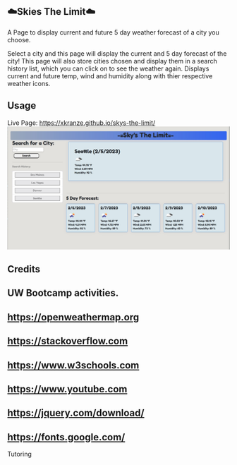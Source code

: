 ## ☁️Skies The Limit☁️

A Page to display current and future 5 day weather forecast of a city you choose.

Select a city and this page will display the current and 5 day forecast of the city!
This page will also store cities chosen and display them in a search history list, which you can click on to see the weather again.
Displays current and future temp, wind and humidity along with thier respective weather icons.



## Usage
 Live Page: https://xkranze.github.io/skys-the-limit/
![alt text](./assets/SkysTheLimitSnipp.jpg)

## Credits
UW Bootcamp activities.
-
https://openweathermap.org 
-
https://stackoverflow.com
-
https://www.w3schools.com
-
https://www.youtube.com
-
https://jquery.com/download/
-
https://fonts.google.com/
-
Tutoring
